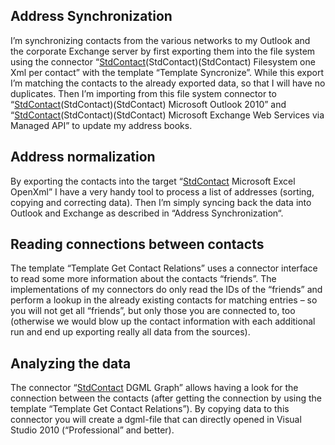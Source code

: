 ## Address Synchronization
I’m synchronizing contacts from the various networks to my Outlook and the corporate Exchange server by first exporting them into the file system using the connector “[StdContact](StdContact)(StdContact)(StdContact) Filesystem one Xml per contact” with the template “Template Syncronize”. While this export I’m matching the contacts to the already exported data, so that I will have no duplicates. Then I’m importing from this file system connector to “[StdContact](StdContact)(StdContact)(StdContact) Microsoft Outlook 2010” and “[StdContact](StdContact)(StdContact)(StdContact) Microsoft Exchange Web Services via Managed API” to update my address books.
## Address normalization
By exporting the contacts into the target “[StdContact](StdContact) Microsoft Excel OpenXml” I have a very handy tool to process a list of addresses (sorting, copying and correcting data). Then I’m simply syncing back the data into Outlook and Exchange as described in “Address Synchronization“.
## Reading connections between contacts
The template “Template Get Contact Relations” uses a connector interface to read some more information about the contacts “friends”. The implementations of my connectors do only read the IDs of the “friends” and perform a lookup in the already existing contacts for matching entries – so you will not get all “friends”, but only those you are connected to, too (otherwise we would blow up the contact information with each additional run and end up exporting really all data from the sources).
## Analyzing the data
The connector “[StdContact](StdContact) DGML Graph” allows having a look for the connection between the contacts (after getting the connection by using the template “Template Get Contact Relations”). By copying data to this connector you will create a dgml-file that can directly opened in Visual Studio 2010 (“Professional” and better).
